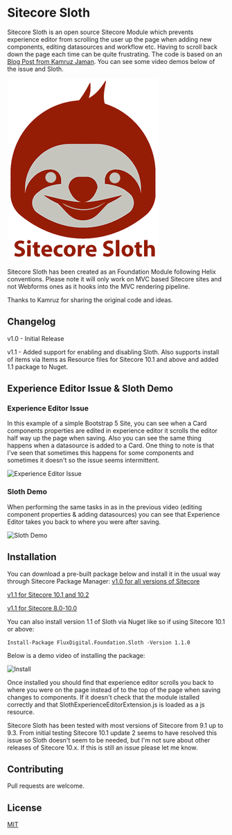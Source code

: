# Sitecore Sloth

Sitecore Sloth is an open source Sitecore Module which prevents experience editor from scrolling the user up the page when adding new components, editing datasources and workflow etc. Having to scroll back down the page each time can be quite frustrating. The code is based on an [Blog Post from Kamruz Jaman](https://jammykam.wordpress.com/2017/09/08/inheriting-and-extending-sitecore-javascript/). You can see some video demos below of the issue and Sloth.

![Sloth Logo](/src/Foundation/Sloth/code/SitecorePackage/sitecore-sloth-logo-small.png)

Sitecore Sloth has been created as an Foundation Module following Helix conventions. Please note it will only work on MVC based Sitecore sites and not Webforms ones as it hooks into the MVC rendering pipeline.

Thanks to Kamruz for sharing the original code and ideas.

## Changelog

v1.0 - Initial Release

v1.1 - Added support for enabling and disabling Sloth. Also supports install of items via Items as Resource files for Sitecore 10.1 and above and added 1.1 package to Nuget.

## Experience Editor Issue & Sloth Demo

### Experience Editor Issue

In this example of a simple Bootstrap 5 Site, you can see when a Card components properties are edited in experience editor it scrolls the editor half way up the page when saving. Also you can see the same thing happens when a datasource is added to a Card. One thing to note is that I've seen that sometimes this happens for some components and sometimes it doesn't so the issue seems intermittent.

![Experience Editor Issue](/src/Foundation/Sloth/code/Videos/sloth-experience-editor-issue.gif)

### Sloth Demo

When performing the same tasks in as in the previous video (editing component properties & adding datasources) you can see that Experience Editor takes you back to where you were after saving.

![Sloth Demo](/src/Foundation/Sloth/code/Videos/sloth-demo.gif)

## Installation

You can download a pre-built package below and install it in the usual way through Sitecore Package Manager:
[v1.0 for all versions of Sitecore](https://github.com/fluxdigital/FluxDigital.Extensions/blob/master/src/Foundation/Sloth/code/SitecorePackage/Sitecore%20Sloth-1.0.zip)  

[v1.1 for Sitecore 10.1 and 10.2](https://github.com/fluxdigital/FluxDigital.Extensions/blob/master/src/Foundation/Sloth/code/SitecorePackage/Sitecore%20Sloth%201.1%20-%20For%20Sitecore%2010-1%20Plus.zip) 

[v1.1 for Sitecore 8.0-10.0](https://github.com/fluxdigital/FluxDigital.Extensions/blob/master/src/Foundation/Sloth/code/SitecorePackage/Sitecore%20Sloth%201.1%20-%20For%20Sitecore%208-10.zip) 

You can also install version 1.1 of Sloth via Nuget like so if using Sitecore 10.1 or above:

```
Install-Package FluxDigital.Foundation.Sloth -Version 1.1.0
```

Below is a demo video of installing the package:

![Install](/src/Foundation/Sloth/code/Videos/sloth-install.gif)

Once installed you should find that experience editor scrolls you back to where you were on the page instead of to the top of the page when saving changes to components. If it doesn't check that the module istalled correctly and that SlothExperienceEditorExtension.js is loaded as a js resource.

Sitecore Sloth has been tested with most versions of Sitecore from 9.1 up to 9.3. From initial testing Sitecore 10.1  update 2 seems to have resolved this issue so Sloth doesn't seem to be needed, but I'm not sure about other releases of Sitecore 10.x. If this is still an issue please let me know.

## Contributing

Pull requests are welcome.

## License

[MIT](https://choosealicense.com/licenses/mit/)
